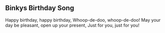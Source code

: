 Binkys Birthday Song
-----------------------------

Happy birthday, happy birthday,
Whoop-de-doo, whoop-de-doo!
May your day be pleasant, open up your present,
Just for you, just for you!
